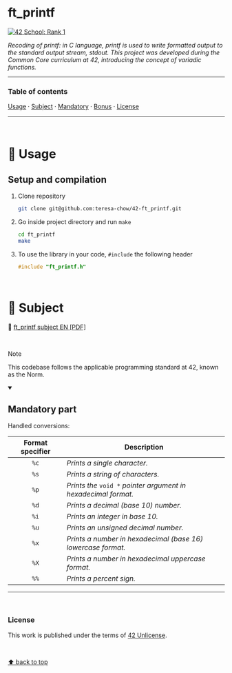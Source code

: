 # ft_printf
[![42 School: Rank 1](https://img.shields.io/badge/42%20School-Rank%201-%2315bbbb)](https://www.42network.org/)

_Recoding of printf: in C language, printf is used to write formatted output to the standard output stream, stdout. This project was developed during the Common Core curriculum at 42, introducing the concept of variadic functions._
___


### Table of contents
[Usage](#compass-usage) · [Subject](#book-subject) · [Mandatory](#mandatory-part) · [Bonus](#bonus-part) · [License](#license)

___

</br>

# :compass: Usage
## Setup and compilation

1. Clone repository
    ```bash
    git clone git@github.com:teresa-chow/42-ft_printf.git
    ```

2. Go inside project directory and run `make`
    ```bash
    cd ft_printf
    make
    ```
    
3. To use the library in your code, `#include` the following header
    ```c
    #include "ft_printf.h"
    ```

</br>

# :book: Subject
:page_facing_up: [ft_printf subject EN [PDF]](./en_ftprintf_2023.pdf)

</br>

>[!NOTE]
>This codebase follows the applicable programming standard at 42, known as the Norm.

<details open>
  <summary><h2>Mandatory part</h2></summary>
    
Handled conversions:

Format specifier | Description
:--:|--
`%c` | _Prints a single character._
`%s` | _Prints a string of characters._
`%p` | _Prints the_ `void *` _pointer argument in hexadecimal format._
`%d` | _Prints a decimal (base 10) number._
`%i` | _Prints an integer in base 10._
`%u` | _Prints an unsigned decimal number._
`%x` | _Prints a number in hexadecimal (base 16) lowercase format._
`%X` | _Prints a number in hexadecimal uppercase format._
`%%` | _Prints a percent sign._

</details>

___

</br>

### License
This work is published under the terms of [42 Unlicense](./LICENSE).

</br>

[⬆ back to top](#42-ft_printf)
